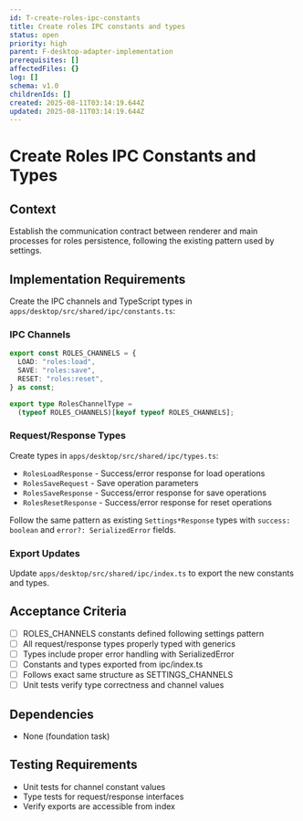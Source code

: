 ```yaml
---
id: T-create-roles-ipc-constants
title: Create roles IPC constants and types
status: open
priority: high
parent: F-desktop-adapter-implementation
prerequisites: []
affectedFiles: {}
log: []
schema: v1.0
childrenIds: []
created: 2025-08-11T03:14:19.644Z
updated: 2025-08-11T03:14:19.644Z
---
```


# Create Roles IPC Constants and Types

## Context

Establish the communication contract between renderer and main processes for roles persistence, following the existing pattern used by settings.

## Implementation Requirements

Create the IPC channels and TypeScript types in `apps/desktop/src/shared/ipc/constants.ts`:

### IPC Channels

```typescript
export const ROLES_CHANNELS = {
  LOAD: "roles:load",
  SAVE: "roles:save",
  RESET: "roles:reset",
} as const;

export type RolesChannelType =
  (typeof ROLES_CHANNELS)[keyof typeof ROLES_CHANNELS];
```

### Request/Response Types

Create types in `apps/desktop/src/shared/ipc/types.ts`:

- `RolesLoadResponse` - Success/error response for load operations
- `RolesSaveRequest` - Save operation parameters
- `RolesSaveResponse` - Success/error response for save operations
- `RolesResetResponse` - Success/error response for reset operations

Follow the same pattern as existing `Settings*Response` types with `success: boolean` and `error?: SerializedError` fields.

### Export Updates

Update `apps/desktop/src/shared/ipc/index.ts` to export the new constants and types.

## Acceptance Criteria

- [ ] ROLES_CHANNELS constants defined following settings pattern
- [ ] All request/response types properly typed with generics
- [ ] Types include proper error handling with SerializedError
- [ ] Constants and types exported from ipc/index.ts
- [ ] Follows exact same structure as SETTINGS_CHANNELS
- [ ] Unit tests verify type correctness and channel values

## Dependencies

- None (foundation task)

## Testing Requirements

- Unit tests for channel constant values
- Type tests for request/response interfaces
- Verify exports are accessible from index
